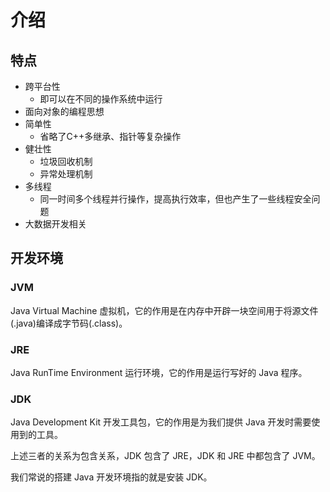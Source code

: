# 介绍



## 特点

- 跨平台性
  - 即可以在不同的操作系统中运行
- 面向对象的编程思想
- 简单性
  - 省略了C++多继承、指针等复杂操作
- 健壮性
  - 垃圾回收机制
  - 异常处理机制
- 多线程
  - 同一时间多个线程并行操作，提高执行效率，但也产生了一些线程安全问题
- 大数据开发相关



## 开发环境

### JVM

Java Virtual Machine 虚拟机，它的作用是在内存中开辟一块空间用于将源文件(.java)编译成字节码(.class)。

### JRE

Java RunTime Environment 运行环境，它的作用是运行写好的 Java 程序。

### JDK

Java Development Kit 开发工具包，它的作用是为我们提供 Java 开发时需要使用到的工具。

上述三者的关系为包含关系，JDK 包含了 JRE，JDK 和 JRE 中都包含了 JVM。

我们常说的搭建 Java 开发环境指的就是安装 JDK。



